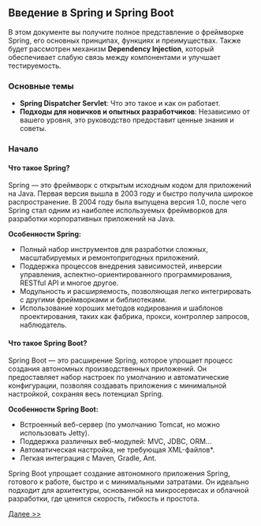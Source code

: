 ## Введение в Spring и Spring Boot

В этом документе вы получите полное представление о фреймворке Spring, его основных принципах, функциях и преимуществах. Также будет рассмотрен механизм **Dependency Injection**, который обеспечивает слабую связь между компонентами и улучшает тестируемость.

### Основные темы

- **Spring Dispatcher Servlet**: Что это такое и как он работает.
- **Подходы для новичков и опытных разработчиков**: Независимо от вашего уровня, это руководство предоставит ценные знания и советы.

### Начало

#### Что такое Spring?

Spring — это фреймворк с открытым исходным кодом для приложений на Java. Первая версия вышла в 2003 году и быстро получила широкое распространение. В 2004 году была выпущена версия 1.0, после чего Spring стал одним из наиболее используемых фреймворков для разработки корпоративных приложений на Java.

**Особенности Spring:**

- Полный набор инструментов для разработки сложных, масштабируемых и ремонтопригодных приложений.
- Поддержка процессов внедрения зависимостей, инверсии управления, аспектно-ориентированного программирования, RESTful API и многое другое.
- Модульность и расширяемость, позволяющая легко интегрировать с другими фреймворками и библиотеками.
- Использование хороших методов кодирования и шаблонов проектирования, таких как фабрика, прокси, контроллер запросов, наблюдатель.

#### Что такое Spring Boot?

Spring Boot — это расширение Spring, которое упрощает процесс создания автономных производственных приложений. Он предоставляет набор настроек по умолчанию и автоматические конфигурации, позволяя создавать приложения с минимальной настройкой, сохраняя весь потенциал Spring.

**Особенности Spring Boot:**

- Встроенный веб-сервер (по умолчанию Tomcat, но можно использовать Jetty).
- Поддержка различных веб-модулей: MVC, JDBC, ORM...
- Автоматическая настройка, не требующая XML-файлов\*.
- Легкая интеграция с Maven, Gradle, Ant.

Spring Boot упрощает создание автономного приложения Spring, готового к работе, быстро и с минимальными затратами. Он идеально подходит для архитектуры, основанной на микросервисах и облачной разработки, где ценится скорость, гибкость и простота.

[Далее >>](./part-02.md)
